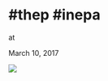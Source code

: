 # #thep #inepa










at

March 10, 2017















![](Screenshot%2Bfrom%2B2017-03-10%2B08-36-30.png)
